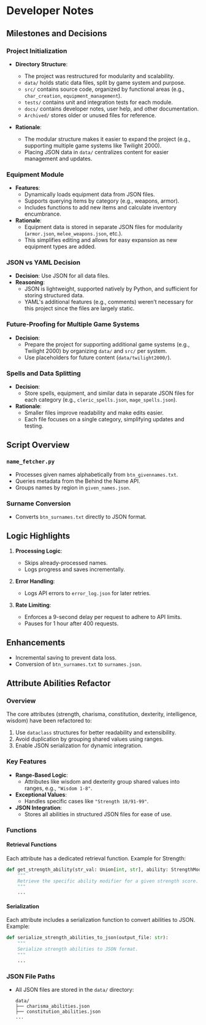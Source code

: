 # Developer Notes

## Milestones and Decisions

### **Project Initialization**
- **Directory Structure**:
  - The project was restructured for modularity and scalability.
  - `data/` holds static data files, split by game system and purpose.
  - `src/` contains source code, organized by functional areas (e.g., `char_creation`, `equipment_management`).
  - `tests/` contains unit and integration tests for each module.
  - `docs/` contains developer notes, user help, and other documentation.
  - `Archived/` stores older or unused files for reference.

- **Rationale**:
  - The modular structure makes it easier to expand the project (e.g., supporting multiple game systems like Twilight 2000).
  - Placing JSON data in `data/` centralizes content for easier management and updates.

### **Equipment Module**
- **Features**:
  - Dynamically loads equipment data from JSON files.
  - Supports querying items by category (e.g., weapons, armor).
  - Includes functions to add new items and calculate inventory encumbrance.
- **Rationale**:
  - Equipment data is stored in separate JSON files for modularity (`armor.json`, `melee_weapons.json`, etc.).
  - This simplifies editing and allows for easy expansion as new equipment types are added.
  
### **JSON vs YAML Decision**
- **Decision**: Use JSON for all data files.
- **Reasoning**:
  - JSON is lightweight, supported natively by Python, and sufficient for storing structured data.
  - YAML's additional features (e.g., comments) weren’t necessary for this project since the files are largely static.

### **Future-Proofing for Multiple Game Systems**
- **Decision**:
  - Prepare the project for supporting additional game systems (e.g., Twilight 2000) by organizing `data/` and `src/` per system.
  - Use placeholders for future content (`data/twilight2000/`).

### **Spells and Data Splitting**
- **Decision**:
  - Store spells, equipment, and similar data in separate JSON files for each category (e.g., `cleric_spells.json`, `mage_spells.json`).
- **Rationale**:
  - Smaller files improve readability and make edits easier.
  - Each file focuses on a single category, simplifying updates and testing.

## Script Overview
### `name_fetcher.py`
- Processes given names alphabetically from `btn_givennames.txt`.
- Queries metadata from the Behind the Name API.
- Groups names by region in `given_names.json`.

### Surname Conversion
- Converts `btn_surnames.txt` directly to JSON format.

## Logic Highlights
1. **Processing Logic**:
   - Skips already-processed names.
   - Logs progress and saves incrementally.

2. **Error Handling**:
   - Logs API errors to `error_log.json` for later retries.

3. **Rate Limiting**:
   - Enforces a 9-second delay per request to adhere to API limits.
   - Pauses for 1 hour after 400 requests.

## Enhancements
- Incremental saving to prevent data loss.
- Conversion of `btn_surnames.txt` to `surnames.json`.

## Attribute Abilities Refactor

### Overview
The core attributes (strength, charisma, constitution, dexterity, intelligence, wisdom) have been refactored to:
1. Use `dataclass` structures for better readability and extensibility.
2. Avoid duplication by grouping shared values using ranges.
3. Enable JSON serialization for dynamic integration.

### Key Features
- **Range-Based Logic**:
  - Attributes like wisdom and dexterity group shared values into ranges, e.g., `"Wisdom 1-8"`.
- **Exceptional Values**:
  - Handles specific cases like `"Strength 18/91-99"`.
- **JSON Integration**:
  - Stores all abilities in structured JSON files for ease of use.

### Functions
#### Retrieval Functions
Each attribute has a dedicated retrieval function. Example for Strength:
```python
def get_strength_ability(str_val: Union[int, str], ability: StrengthModifier) -> Union[int, float]:
    """
    Retrieve the specific ability modifier for a given strength score.
    """
    ...
```

#### Serialization
Each attribute includes a serialization function to convert abilities to JSON. Example:
```python
def serialize_strength_abilities_to_json(output_file: str):
    """
    Serialize strength abilities to JSON format.
    """
    ...
```

### JSON File Paths
- All JSON files are stored in the `data/` directory:
  ```
  data/
  ├── charisma_abilities.json
  ├── constitution_abilities.json
  ...
  ```
  
